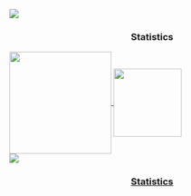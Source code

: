 <img src="https://user-images.githubusercontent.com/73097560/115834477-dbab4500-a447-11eb-908a-139a6edaec5c.gif"><h3 align="center">Statistics</h3>
<div align="Left">
<a href="https://github.com/kbehailuzt">
<img align="center" src="http://github-profile-summary-cards.vercel.app/api/cards/profile-details?username=kbehailuzt&theme=github_dark" height="180em"/>
<img align="center" height="120em" src="https://github-readme-streak-stats.herokuapp.com/?user=kbehailuzt&theme=github-dark"/>
</div>
<img src="https://user-images.githubusercontent.com/73097560/115834477-dbab4500-a447-11eb-908a-139a6edaec5c.gif"><h3 align="center">Statistics</h3>


